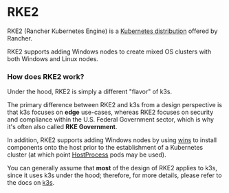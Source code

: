 # RKE2

RKE2 (Rancher Kubernetes Engine) is a [Kubernetes distribution](./provisioning.md#distributions) offered by Rancher.

RKE2 supports adding Windows nodes to create mixed OS clusters with both Windows and Linux nodes.

### How does RKE2 work?

Under the hood, RKE2 is simply a different "flavor" of k3s.

The primary difference between RKE2 and k3s from a design perspective is that k3s focuses on **edge** use-cases, whereas RKE2 focuses on security and compliance within the U.S. Federal Government sector, which is why it's often also called **RKE Government**.

In addition, RKE2 supports adding Windows nodes by using [wins](../provisioning/wins.md) to install components onto the host prior to the establishment of a Kubernetes cluster (at which point [HostProcess](https://kubernetes.io/blog/2022/12/13/windows-host-process-containers-ga/) pods may be used).

You can generally assume that **most** of the design of RKE2 applies to k3s, since it uses k3s under the hood; therefore, for more details, please refer to the docs on [k3s](./k3s.md).
